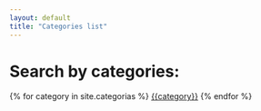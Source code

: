 ```yaml
---
layout: default
title: "Categories list"
---
```


<link rel="stylesheet" href="{{ '/assets/css/y.css' }}">

# Search by categories: 

<div class="list">
    {% for category in site.categorias %}
        <a href="/category/{{category}}">{{category}}</a>
    {% endfor %}
</div>